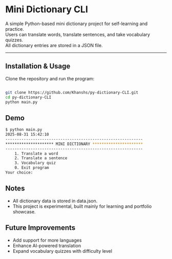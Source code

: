# Mini Dictionary CLI

A simple Python-based mini dictionary project for self-learning and practice.  
Users can translate words, translate sentences, and take vocabulary quizzes.  
All dictionary entries are stored in a JSON file.

---

## Installation & Usage

Clone the repository and run the program:

```bash

git clone https://github.com/Khanshs/py-dictionary-CLI.git
cd py-dictionary-CLI
python main.py

```
## Demo
```bash
$ python main.py
2025-08-31 15:42:10
------------------------------------------------------------
********************* MINI DICTIONARY **********************
------------------------------------------------------------
    1. Translate a word
    2. Translate a sentence
    3. Vocabulary quiz
    0. Exit program
Your choice:

```
## Notes

- All dictionary data is stored in data.json.
- This project is experimental, built mainly for learning and portfolio showcase.


## Future Improvements

- Add support for more languages
- Enhance AI-powered translation
- Expand vocabulary quizzes with difficulty level
